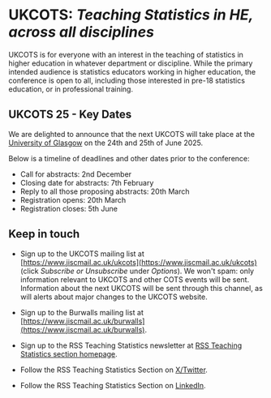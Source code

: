 # UKCOTS: _Teaching Statistics in HE, across all disciplines_

UKCOTS is for everyone with an interest in the teaching of statistics in higher education in whatever department or discipline.
While the primary intended audience is statistics educators working in higher education, the conference is open to all, including those interested in pre-18 statistics education, or in professional training.



## UKCOTS 25 - Key Dates

We are delighted to announce that the next UKCOTS will take place at the [University of Glasgow](https://www.gla.ac.uk/)  on the 24th and 25th of June 2025.

Below is a timeline of deadlines and other dates prior to the conference:

* Call for abstracts: 2nd December
* Closing date for abstracts: 7th February
* Reply to all those proposing abstracts: 20th March
* Registration opens: 20th March
* Registration closes: 5th June

## Keep in touch

- Sign up to the UKCOTS mailing list at [https://www.jiscmail.ac.uk/ukcots](https://www.jiscmail.ac.uk/ukcots) (click _Subscribe or Unsubscribe_ under _Options_).
  We won't spam: only information relevant to UKCOTS and other COTS events will be sent.
  Information about the next UKCOTS will be sent through this channel, as will alerts about major changes to the UKCOTS website.

- Sign up to the Burwalls mailing list at [https://www.jiscmail.ac.uk/burwalls](https://www.jiscmail.ac.uk/burwalls).
- Sign up to the RSS Teaching Statistics newsletter at [RSS Teaching Statistics section homepage](https://rss.org.uk/membership/rss-groups-and-committees/sections/teaching-statistics/).
- Follow the RSS Teaching Statistics Section on [X/Twitter](https://twitter.com/rss_teach).
- Follow the RSS Teaching Statistics Section on [LinkedIn](https://www.linkedin.com/company/rss-teaching-statistics-section).
